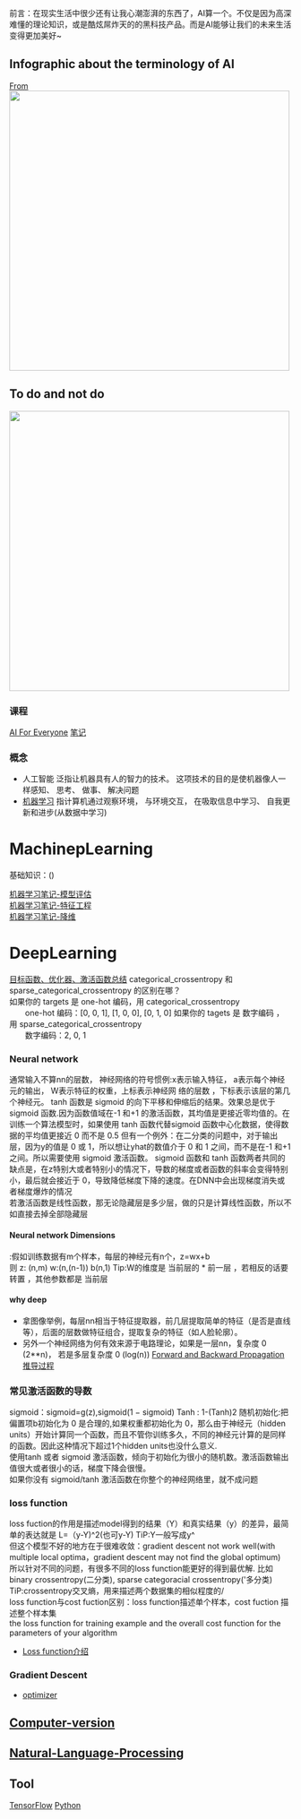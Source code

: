 
前言：在现实生活中很少还有让我心潮澎湃的东西了，AI算一个。不仅是因为高深难懂的理论知识，或是酷炫屌炸天的的黑科技产品。而是AI能够让我们的未来生活变得更加美好~
## Infographic about the terminology of AI
[From](https://www.coursera.org/learn/ai-for-everyone/discussions/weeks/1/threads/Ugmr_DzFEemt8g6E7tChUA)   
<img width="500" src="https://github.com/lukkyy/MachinepLearning/blob/master/pic/AI.jpg">
## To do and not do
<img width="500" src="https://github.com/lukkyy/MachinepLearning/blob/master/pic/do_or_not.jpg">

### 课程
[AI For Everyone](https://www.coursera.org/learn/ai-for-everyone)
[笔记]()

### 概念
* 人工智能 
泛指让机器具有人的智力的技术。 这项技术的目的是使机器像人一样感知、 思考、 做事、 解决问题
* [机器学习]() 
指计算机通过观察环境， 与环境交互， 在吸取信息中学习、 自我更新和进步(从数据中学习)


# MachinepLearning
 基础知识：()

[机器学习笔记-模型评估](https://github.com/lukkyy/MachinepLearning/blob/master/Doc/%E6%A8%A1%E5%9E%8B%E8%AF%84%E4%BC%B0.md)   
[机器学习笔记-特征工程](https://github.com/lukkyy/MachinepLearning/blob/master/Doc/%E7%89%B9%E5%BE%81%E5%B7%A5%E7%A8%8B.md)   
[机器学习笔记-降维](https://github.com/lukkyy/MachinepLearning/blob/master/Doc/%E9%99%8D%E7%BB%B4.md) 

# DeepLearning
[目标函数、优化器、激活函数总结](https://blog.csdn.net/xiaozhuge080/article/details/52688613)
categorical_crossentropy 和 sparse_categorical_crossentropy 的区别在哪？  
如果你的 targets 是 one-hot 编码，用 categorical_crossentropy  
　　one-hot 编码：[0, 0, 1], [1, 0, 0], [0, 1, 0]
如果你的 tagets 是 数字编码 ，用 sparse_categorical_crossentropy  
　　数字编码：2, 0, 1
### Neural network
通常输入不算nn的层数，
神经网络的符号惯例:x表示输入特征， a表示每个神经元的输出， W表示特征的权重，上标表示神经网
络的层数 ，下标表示该层的第几个神经元。
tanh 函数是 sigmoid 的向下平移和伸缩后的结果。效果总是优于 sigmoid 函数.因为函数值域在-1 和+1
的激活函数，其均值是更接近零均值的。在训练一个算法模型时，如果使用 tanh 函数代替sigmoid 函数中心化数据，使得数据的平均值更接近 0 而不是 0.5
但有一个例外：在二分类的问题中，对于输出层，因为y的值是 0 或 1，所以想让yhat的数值介于 0 和 1 之间，而不是在-1 和+1 之间。所以需要使用 sigmoid 激活函数。
sigmoid 函数和 tanh 函数两者共同的缺点是，在z特别大或者特别小的情况下，导数的梯度或者函数的斜率会变得特别小，最后就会接近于 0，导致降低梯度下降的速度。在DNN中会出现梯度消失或者梯度爆炸的情况  
若激活函数是线性函数，那无论隐藏层是多少层，做的只是计算线性函数，所以不如直接去掉全部隐藏层
#### Neural network Dimensions
:假如训练数据有m个样本，每层的神经元有n个，z=wx+b   
则 z: (n,m)  w:(n,(n-1)) b(n,1)
Tip:W的维度是 当前层的 * 前一层 ，若相反的话要转置 ，其他参数都是 当前层 

#### why deep
* 拿图像举例，每层nn相当于特征提取器，前几层提取简单的特征（是否是直线等），后面的层数做特征组合，提取复杂的特征（如人脸轮廓）。
* 另外一个神经网络为何有效来源于电路理论，如果是一层nn，复杂度 0 (2**n)， 若是多层复杂度 0 (log(n))
[Forward and Backward Propagation推导过程](https://www.coursera.org/learn/neural-networks-deep-learning/lecture/znwiG/forward-and-backward-propagation)
### 常见激活函数的导数
sigmoid：sigmoid=g(z),sigmoid(1 − sigmoid)
Tanh :  1-(Tanh)2
随机初始化:把偏置项b初始化为 0 是合理的,如果权重都初始化为 0，那么由于神经元（hidden units）开始计算同一个函数，而且不管你训练多久，不同的神经元计算的是同样的函数。因此这种情况下超过1个hidden units也没什么意义.  
使用tanh 或者 sigmoid 激活函数，倾向于初始化为很小的随机数。激活函数输出值很大或者很小的话，梯度下降会很慢。  
如果你没有 sigmoid/tanh 激活函数在你整个的神经网络里，就不成问题
### loss function  
loss fuction的作用是描述model得到的结果（Y）和真实结果（y）的差异，最简单的表达就是 L=（y-Y)^2(也可y-Y) TiP:Y一般写成y^  
但这个模型不好的地方在于很难收敛：gradient descent not work well(with multiple local optima，gradient descent may not find the global optimum)    
所以针对不同的问题，有很多不同的loss function能更好的得到最优解. 比如binary crossentropy(二分类), sparse categoracial crossentropy('多分类) TiP:crossentropy交叉熵，用来描述两个数据集的相似程度的/  
loss function与cost fuction区别：loss function描述单个样本，cost fuction 描述整个样本集  
the loss function for training example and the overall cost function for the parameters of your algorithm
* [Loss function介绍](https://gombru.github.io/2018/05/23/cross_entropy_loss/)
### Gradient Descent
* [optimizer](http://www.cs.toronto.edu/~tijmen/csc321/slides/lecture_slides_lec6.pdf)

## [Computer-version](https://github.com/lukkyy/Computer-version-toturials)
## [Natural-Language-Processing](https://github.com/lukkyy/Natural-Language-Processing)

## Tool
[TensorFlow](https://github.com/lukkyy/TensorFlow_example)
[Python](https://github.com/lukkyy/Python)
